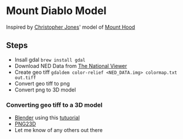 # Mount Diablo Model


Inspired by [Christopher Jones](https://github.com/taketime)' model of [Mount Hood](https://github.com/taketime/hood-model)


## Steps 
* Insall gdal `brew install gdal`
* Download NED Data from [The National Viewer](http://viewer.nationalmap.gov/viewer/)
* Create geo tiff `gdaldem color-relief <NED_DATA.img> colormap.txt out.tiff`
* Convert geo tiff to png
* Convert png to 3D model

### Converting geo tiff to a 3D model
* [Blender](http://www.blender.org/) using this [tutuorial](http://johnflower.org/tutorial/make-mountains-blender-height-maps) 
* [PNG23D](http://kyllikki.github.io/png23d/) 
* Let me know of any others out there


